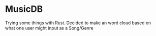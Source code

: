 # MusicDB
Trying some things with Rust. Decided to make an word cloud based on what one user might input as a Song/Genre 
